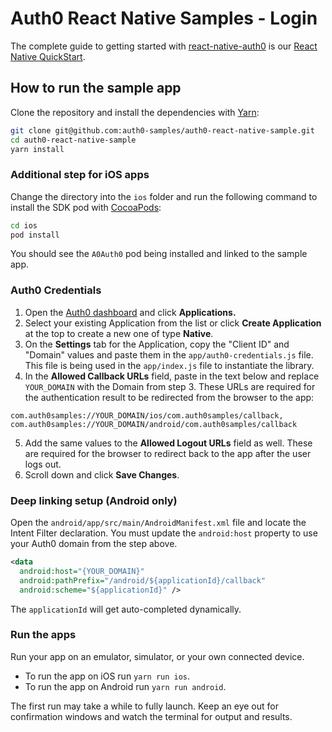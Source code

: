 # Auth0 React Native Samples - Login

The complete guide to getting started with [react-native-auth0](https://github.com/auth0/react-native-auth0) is our [React Native QuickStart](https://auth0.com/docs/quickstart/native/react-native/00-login).

## How to run the sample app

Clone the repository and install the dependencies with [Yarn](https://yarnpkg.com):

```bash
git clone git@github.com:auth0-samples/auth0-react-native-sample.git
cd auth0-react-native-sample
yarn install
```

### Additional step for iOS apps

Change the directory into the `ios` folder and run the following command to install the SDK pod with [CocoaPods](https://cocoapods.org/):

```bash
cd ios
pod install
```

You should see the `A0Auth0` pod being installed and linked to the sample app.

### Auth0 Credentials 

1. Open the [Auth0 dashboard](https://manage.auth0.com/dashboard/) and click **Applications.**
2. Select your existing Application from the list or click **Create Application** at the top to create a new one of type **Native**. 
3. On the **Settings** tab for the Application, copy the "Client ID" and "Domain" values and paste them in the `app/auth0-credentials.js` file. This file is being used in the `app/index.js` file to instantiate the library.
4. In the **Allowed Callback URLs** field, paste in the text below and replace `YOUR_DOMAIN` with the Domain from step 3. These URLs are required for the authentication result to be redirected from the browser to the app:

```
com.auth0samples://YOUR_DOMAIN/ios/com.auth0samples/callback, 
com.auth0samples://YOUR_DOMAIN/android/com.auth0samples/callback
```

5. Add the same values to the **Allowed Logout URLs** field as well. These are required for the browser to redirect back to the app after the user logs out.
6. Scroll down and click **Save Changes**.

### Deep linking setup (Android only)

Open the `android/app/src/main/AndroidManifest.xml` file and locate the Intent Filter declaration. You must update the `android:host` property to use your Auth0 domain from the step above.

```xml
<data
  android:host="{YOUR_DOMAIN}"
  android:pathPrefix="/android/${applicationId}/callback"
  android:scheme="${applicationId}" />
```

The `applicationId` will get auto-completed dynamically.

### Run the apps

Run your app on an emulator, simulator, or your own connected device.

- To run the app on iOS run `yarn run ios`.
- To run the app on Android run `yarn run android`.

The first run may take a while to fully launch. Keep an eye out for confirmation windows and watch the terminal for output and results. 
